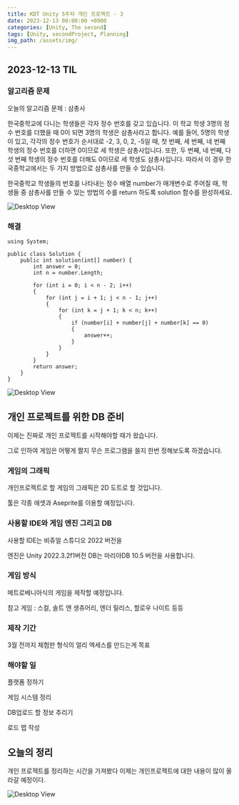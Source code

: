 ```yaml
---
title: KDT Unity 5주차 개인 프로젝트 - 3
date: 2023-12-13 00:00:00 +0900
categories: [Unity, The second]
tags: [Unity, secondProject, Planning]
img_path: /assets/img/
---
```


## 2023-12-13 TIL

### 알고리즘 문제

오늘의 알고리즘 문제 : 삼총사

한국중학교에 다니는 학생들은 각자 정수 번호를 갖고 있습니다. 이 학교 학생 3명의 정수 번호를 더했을 때 0이 되면 3명의 학생은 삼총사라고 합니다. 예를 들어, 5명의 학생이 있고, 각각의 정수 번호가 순서대로 -2, 3, 0, 2, -5일 때, 첫 번째, 세 번째, 네 번째 학생의 정수 번호를 더하면 0이므로 세 학생은 삼총사입니다. 또한, 두 번째, 네 번째, 다섯 번째 학생의 정수 번호를 더해도 0이므로 세 학생도 삼총사입니다. 따라서 이 경우 한국중학교에서는 두 가지 방법으로 삼총사를 만들 수 있습니다.

한국중학교 학생들의 번호를 나타내는 정수 배열 number가 매개변수로 주어질 때, 학생들 중 삼총사를 만들 수 있는 방법의 수를 return 하도록 solution 함수를 완성하세요.

![Desktop View](test.png)

### 해결

```
using System;

public class Solution {
    public int solution(int[] number) {
        int answer = 0;
        int n = number.Length;

        for (int i = 0; i < n - 2; i++)
        {
            for (int j = i + 1; j < n - 1; j++)
            {
                for (int k = j + 1; k < n; k++)
                {
                    if (number[i] + number[j] + number[k] == 0)
                    {
                        answer++;
                    }
                }
            }
        }
        return answer;
    }
}
```

![Desktop View](test.png)

## 개인 프로젝트를 위한 DB 준비

이제는 진짜로 개인 프로젝트를 시작해야할 때가 왔습니다.

그로 인하여 게임은 어떻게 짤지 무슨 프로그램을 쓸지 한번 정해보도록 하겠습니다.

### 게임의 그래픽

개인프로젝트로 할 게임의 그래픽은 2D 도트로 할 것입니다.

툴은 각종 에셋과 Aseprite를 이용할 예정입니다.

### 사용할 IDE와 게임 엔진 그리고 DB

사용할 IDE는 비쥬얼 스튜디오 2022 버전을

엔진은 Unity 2022.3.2f1버전 DB는 마리아DB 10.5 버전을 사용합니다.

### 게임 방식

메트로베니아식의 게임을 제작할 예정입니다.

참고 게임 : 스컬, 솔트 앤 생츄어리, 엔더 릴리스, 할로우 나이트 등등

### 제작 기간

3월 전까지 체험판 형식의 얼리 엑세스를 만드는게 목표

### 해야할 일

플랫폼 정하기

게임 시스템 정리

DB업로드 할 정보 추리기

로드 맵 작성

## 오늘의 정리

개인 프로젝트를 정리하는 시간을 가져봤다 이제는 개인프로젝트에 대한 내용이 많이 올라갈 예정이다.

![Desktop View](test.png)
